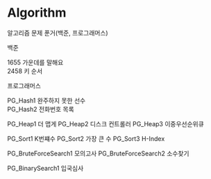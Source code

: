 # Algorithm
알고리즘 문제 푼거(백준, 프로그래머스)

백준

1655 가운데를 말해요   
2458 키 순서


프로그래머스

PG_Hash1 완주하지 못한 선수   
PG_Hash2 전화번호 목록

PG_Heap1 더 맵게 
PG_Heap2 디스크 컨트롤러
PG_Heap3 이중우선순위큐

PG_Sort1 K번쨰수
PG_Sort2 가장 큰 수
PG_Sort3 H-Index

PG_BruteForceSearch1 모의고사
PG_BruteForceSearch2 소수찾기

PG_BinarySearch1 입국심사
